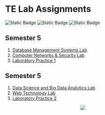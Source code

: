 # TE Lab Assignments

![Static Badge](https://img.shields.io/badge/Database%20Management%20Systems-green)
![Static Badge](https://img.shields.io/badge/Computer%20Networks-blue)
![Static Badge](https://img.shields.io/badge/Laboratory%20Practice%201-yellow)


## Semester 5
1. [Database Management Systems Lab](https://github.com/shxntanu/TE-Lab-Assignments/tree/DBMSL)
2. [Computer Networks & Security Lab](https://github.com/shxntanu/TE-Lab-Assignments/tree/CNSL)
3. [Laboratory Practice 1](https://github.com/shxntanu/TE-Lab-Assignments/tree/LP1)

## Semester 5
1. [Data Science and Big Data Analytics Lab](https://github.com/shxntanu/TE-Lab-Assignments/tree/DSBDAL)
2. [Web Technology Lab](https://github.com/shxntanu/TE-Lab-Assignments/tree/WTL)
3. [Laboratory Practice 2](https://github.com/shxntanu/TE-Lab-Assignments/tree/LP2)

<div align="center">
  <img src="https://profile-counter.glitch.me/shxntanu/count.svg?"  />
</div>
